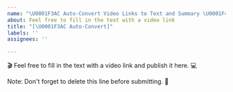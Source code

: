 ```yaml
---
name: "\U0001F3AC Auto-Convert Video Links to Text and Summary \U0001F4DD"
about: Feel free to fill in the text with a video link
title: "[\U0001F3AC Auto-Convert]"
labels: ''
assignees: ''

---
```


🎬  Feel free to fill in the text with a video link and publish it here. 💻

Note: Don't forget to delete this line before submitting. 🚫
